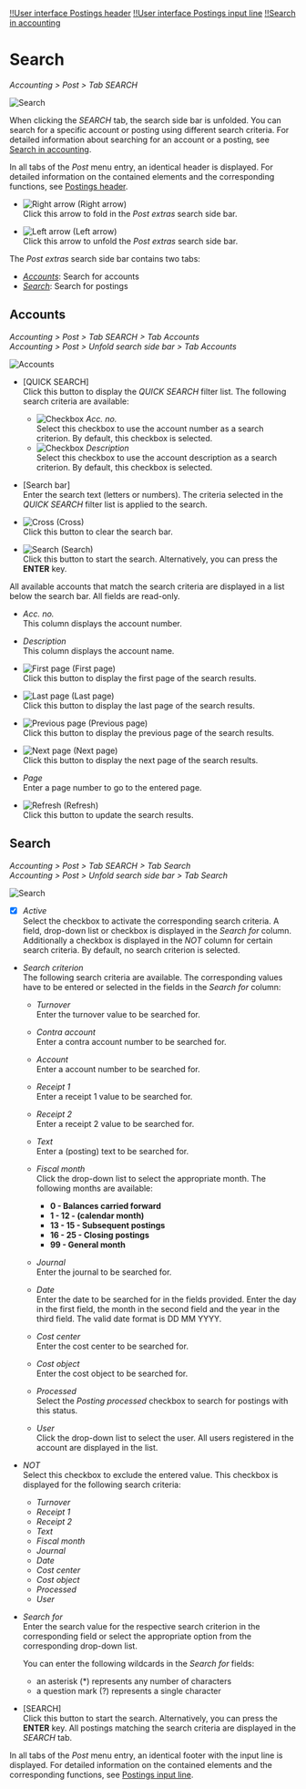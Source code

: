[!!User interface Postings header](./01_Header.md)
[!!User interface Postings input line](./01_InputLine.md)
[!!Search in accounting](../Operation/14_SearchAccounting.md)

# Search

*Accounting > Post > Tab SEARCH*

![Search](../../Assets/Screenshots/RetailSuiteAccounting/Book/Search/Search01.png "[Search]")

When clicking the *SEARCH* tab, the search side bar is unfolded. You can search for a specific account or posting using different search criteria. For detailed information about searching for an account or a posting, see [Search in accounting](../Operation/14_SearchAccounting.md).

In all tabs of the *Post* menu entry, an identical header is displayed. For detailed information on the contained elements and the corresponding functions, see [Postings header](./01_Header.md).

- ![Right arrow](../../Assets/Icons/Close.png "[Right arrow]") (Right arrow)  
    Click this arrow to fold in the *Post extras* search side bar.

- ![Left arrow](../../Assets/Icons/Back02.png "[Left arrow]") (Left arrow)   
    Click this arrow to unfold the *Post extras* search side bar.

The *Post extras* search side bar contains two tabs:
- [*Accounts*](#accounts): Search for accounts
- [*Search*](#search): Search for postings



## Accounts

*Accounting > Post > Tab SEARCH > Tab Accounts*   
*Accounting > Post > Unfold search side bar > Tab Accounts*

![Accounts](../../Assets/Screenshots/RetailSuiteAccounting/Book/Search/BookExtrasAccounts.png "[Accounts]")

- [QUICK SEARCH]  
    Click this button to display the *QUICK SEARCH* filter list. The following search criteria are available:
    - ![Checkbox](../../Assets/Icons/Checkbox.png "[Checkbox]") *Acc. no.*  
        Select this checkbox to use the account number as a search criterion. By default, this checkbox is selected.
    - ![Checkbox](../../Assets/Icons/Checkbox.png "[Checkbox]") *Description*  
        Select this checkbox to use the account description as a search criterion. By default, this checkbox is selected.

- [Search bar]  
    Enter the search text (letters or numbers). The criteria selected in the *QUICK SEARCH* filter list is applied to the search.

- ![Cross](../../Assets/Icons/Cross02.png "[Cross]") (Cross)  
    Click this button to clear the search bar.

- ![Search](../../Assets/Icons/Search.png "[Search]") (Search)  
    Click this button to start the search. Alternatively, you can press the **ENTER** key.

All available accounts that match the search criteria are displayed in a list below the search bar. All fields are read-only.

- *Acc. no.*  
    This column displays the account number.

- *Description*  
    This column displays the account name.

- ![First page](../../Assets/Icons/FirstPage.png "[First page]") (First page)    
    Click this button to display the first page of the search results.
- ![Last page](../../Assets/Icons/LastPage.png "[Last page]") (Last page)    
    Click this button to display the last page of the search results.
- ![Previous page](../../Assets/Icons/PreviousPage.png "[Previous page]") (Previous page)   
    Click this button to display the previous page of the search results.
- ![Next page](../../Assets/Icons/NextPage.png "[Next page]") (Next page)     
    Click this button to display the next page of the search results.
- *Page*     
    Enter a page number to go to the entered page.
- ![Refresh](../../Assets/Icons/Refresh01.png "[Refresh]") (Refresh)  
    Click this button to update the search results.



## Search

*Accounting > Post > Tab SEARCH > Tab Search*    
*Accounting > Post > Unfold search side bar > Tab Search*

![Search](../../Assets/Screenshots/RetailSuiteAccounting/Book/Search/BookExtrasSearch.png "[Search]")

- [x] *Active*    
    Select the checkbox to activate the corresponding search criteria. A field, drop-down list or checkbox is displayed in the *Search for* column. Additionally a checkbox is displayed in the *NOT* column for certain search criteria. By default, no search criterion is selected.

- *Search criterion*  
    The following search criteria are available. The corresponding values have to be entered or selected in the fields in the *Search for* column:

    - *Turnover*  
        Enter the turnover value to be searched for.

    - *Contra account*  
        Enter a contra account number to be searched for.

    - *Account*  
        Enter a account number to be searched for.

    - *Receipt 1*  
        Enter a receipt 1 value to be searched for.

    - *Receipt 2*  
        Enter a receipt 2 value to be searched for.

    - *Text*  
        Enter a (posting) text to be searched for.

    - *Fiscal month*  
        Click the drop-down list to select the appropriate month. The following months are available:
        - **0 - Balances carried forward**
        - **1 - 12 - (calendar month)**
        - **13 - 15 - Subsequent postings**
        - **16 - 25 - Closing postings**
        - **99 - General month**  

    - *Journal*  
        Enter the journal to be searched for.

    - *Date*  
        Enter the date to be searched for in the fields provided. Enter the day in the first field, the month in the second field and the year in the third field. The valid date format is DD MM YYYY.

    - *Cost center*  
        Enter the cost center to be searched for.

    - *Cost object*  
        Enter the cost object to be searched for.

    - *Processed*  
        Select the *Posting processed* checkbox to search for postings with this status.

    - *User*  
        Click the drop-down list to select the user. All users registered in the account are displayed in the list.

- *NOT*      
    Select this checkbox to exclude the entered value. This checkbox is displayed for the following search criteria:
    - *Turnover*
    - *Receipt 1*
    - *Receipt 2*
    - *Text*
    - *Fiscal month*
    - *Journal*
    - *Date*
    - *Cost center*
    - *Cost object*
    - *Processed*
    - *User*

- *Search for*   
    Enter the search value for the respective search criterion in the corresponding field or select the appropriate option from the corresponding drop-down list.   

    You can enter the following wildcards in the *Search for* fields:  
    - an asterisk (*) represents any number of characters
    - a question mark (?) represents a single character

- [SEARCH]  
    Click this button to start the search. Alternatively, you can press the **ENTER** key. All postings matching the search criteria are displayed in the *SEARCH* tab.

In all tabs of the *Post* menu entry, an identical footer with the input line is displayed. For detailed information on the contained elements and the corresponding functions, see [Postings input line](./01_InputLine.md).
